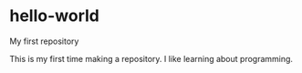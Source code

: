 # hello-world
My first repository

This is my first time making a repository. I like learning about programming.
